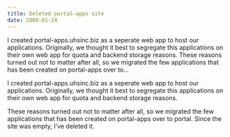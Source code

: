```yaml
---
title: Deleted portal-apps site
date: 2008-01-24
---
```


I created portal-apps.uhsinc.biz as a seperate web app to host our applications. Originally, we thought it best to segregate this applications on their own web app for quota and backend storage reasons. These reasons turned out not to matter after all, so we migrated the few applications that has been created on portal-apps over to…


<!-- end -->


I created portal-apps.uhsinc.biz as a seperate web app to host our  applications.  Originally, we thought it best to segregate this applications on  their own web app for quota and backend storage reasons.
 
These reasons turned out not to matter after all, so we migrated the few  applications that has been created on portal-apps over to portal.  Since the  site was empty, I’ve deleted it.


